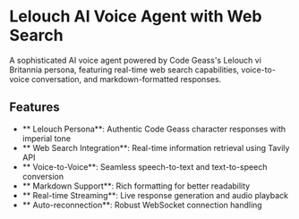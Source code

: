 ﻿#  Lelouch AI Voice Agent with Web Search

A sophisticated AI voice agent powered by Code Geass's Lelouch vi Britannia persona, featuring real-time web search capabilities, voice-to-voice conversation, and markdown-formatted responses.

##  Features

- ** Lelouch Persona**: Authentic Code Geass character responses with imperial tone
- ** Web Search Integration**: Real-time information retrieval using Tavily API  
- ** Voice-to-Voice**: Seamless speech-to-text and text-to-speech conversion
- ** Markdown Support**: Rich formatting for better readability
- ** Real-time Streaming**: Live response generation and audio playback
- ** Auto-reconnection**: Robust WebSocket connection handling
